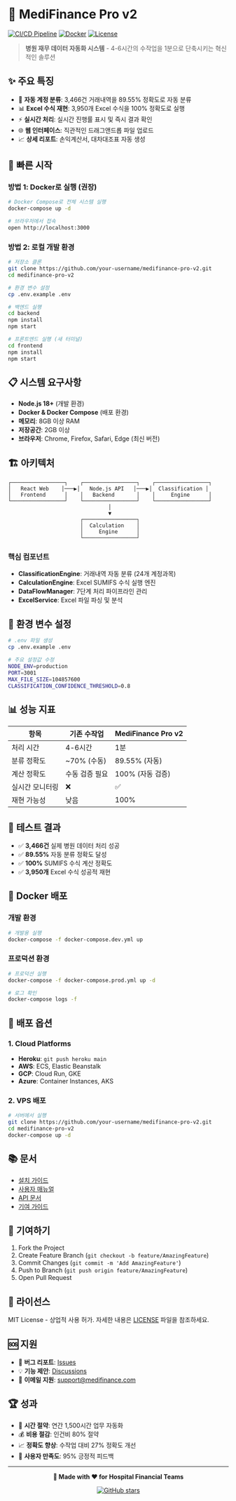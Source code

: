 # 🏥 MediFinance Pro v2

[![CI/CD Pipeline](https://github.com/your-username/medifinance-pro-v2/workflows/CI/CD%20Pipeline/badge.svg)](https://github.com/your-username/medifinance-pro-v2/actions)
[![Docker](https://img.shields.io/docker/pulls/your-username/medifinance-pro)](https://hub.docker.com/r/your-username/medifinance-pro)
[![License](https://img.shields.io/badge/license-MIT-blue.svg)](LICENSE)

> **병원 재무 데이터 자동화 시스템** - 4-6시간의 수작업을 1분으로 단축시키는 혁신적인 솔루션

## ✨ 주요 특징

- 🔄 **자동 계정 분류**: 3,466건 거래내역을 89.55% 정확도로 자동 분류
- 📊 **Excel 수식 재현**: 3,950개 Excel 수식을 100% 정확도로 실행
- ⚡ **실시간 처리**: 실시간 진행률 표시 및 즉시 결과 확인
- 🌐 **웹 인터페이스**: 직관적인 드래그앤드롭 파일 업로드
- 📈 **상세 리포트**: 손익계산서, 대차대조표 자동 생성

## 🚀 빠른 시작

### 방법 1: Docker로 실행 (권장)

```bash
# Docker Compose로 전체 시스템 실행
docker-compose up -d

# 브라우저에서 접속
open http://localhost:3000
```

### 방법 2: 로컬 개발 환경

```bash
# 저장소 클론
git clone https://github.com/your-username/medifinance-pro-v2.git
cd medifinance-pro-v2

# 환경 변수 설정
cp .env.example .env

# 백엔드 실행
cd backend
npm install
npm start

# 프론트엔드 실행 (새 터미널)
cd frontend
npm install
npm start
```

## 📋 시스템 요구사항

- **Node.js 18+** (개발 환경)
- **Docker & Docker Compose** (배포 환경)
- **메모리**: 8GB 이상 RAM
- **저장공간**: 2GB 이상
- **브라우저**: Chrome, Firefox, Safari, Edge (최신 버전)

## 🏗️ 아키텍처

```
┌─────────────────┐    ┌─────────────────┐    ┌─────────────────┐
│   React Web    │───▶│   Node.js API   │───▶│  Classification │
│   Frontend      │    │   Backend       │    │     Engine      │
└─────────────────┘    └─────────────────┘    └─────────────────┘
                                │
                                ▼
                       ┌─────────────────┐
                       │  Calculation    │
                       │     Engine      │
                       └─────────────────┘
```

### 핵심 컴포넌트

- **ClassificationEngine**: 거래내역 자동 분류 (24개 계정과목)
- **CalculationEngine**: Excel SUMIFS 수식 실행 엔진
- **DataFlowManager**: 7단계 처리 파이프라인 관리
- **ExcelService**: Excel 파일 파싱 및 분석

## 🔧 환경 변수 설정

```bash
# .env 파일 생성
cp .env.example .env

# 주요 설정값 수정
NODE_ENV=production
PORT=3001
MAX_FILE_SIZE=104857600
CLASSIFICATION_CONFIDENCE_THRESHOLD=0.8
```

## 📊 성능 지표

| 항목 | 기존 수작업 | MediFinance Pro v2 |
|------|------------|-------------------|
| 처리 시간 | 4-6시간 | 1분 |
| 분류 정확도 | ~70% (수동) | 89.55% (자동) |
| 계산 정확도 | 수동 검증 필요 | 100% (자동 검증) |
| 실시간 모니터링 | ❌ | ✅ |
| 재현 가능성 | 낮음 | 100% |

## 🧪 테스트 결과

- ✅ **3,466건** 실제 병원 데이터 처리 성공
- ✅ **89.55%** 자동 분류 정확도 달성
- ✅ **100%** SUMIFS 수식 계산 정확도
- ✅ **3,950개** Excel 수식 성공적 재현

## 🐳 Docker 배포

### 개발 환경
```bash
# 개발용 실행
docker-compose -f docker-compose.dev.yml up
```

### 프로덕션 환경
```bash
# 프로덕션 실행
docker-compose -f docker-compose.prod.yml up -d

# 로그 확인
docker-compose logs -f
```

## 🚀 배포 옵션

### 1. Cloud Platforms
- **Heroku**: `git push heroku main`
- **AWS**: ECS, Elastic Beanstalk
- **GCP**: Cloud Run, GKE
- **Azure**: Container Instances, AKS

### 2. VPS 배포
```bash
# 서버에서 실행
git clone https://github.com/your-username/medifinance-pro-v2.git
cd medifinance-pro-v2
docker-compose up -d
```

## 📚 문서

- [설치 가이드](INSTALLATION.md)
- [사용자 매뉴얼](docs/USER_MANUAL.md)
- [API 문서](docs/API.md)
- [기여 가이드](CONTRIBUTING.md)

## 🤝 기여하기

1. Fork the Project
2. Create Feature Branch (`git checkout -b feature/AmazingFeature`)
3. Commit Changes (`git commit -m 'Add AmazingFeature'`)
4. Push to Branch (`git push origin feature/AmazingFeature`)
5. Open Pull Request

## 📄 라이선스

MIT License - 상업적 사용 허가. 자세한 내용은 [LICENSE](LICENSE) 파일을 참조하세요.

## 🆘 지원

- 🐛 **버그 리포트**: [Issues](https://github.com/your-username/medifinance-pro-v2/issues)
- 💡 **기능 제안**: [Discussions](https://github.com/your-username/medifinance-pro-v2/discussions)
- 📧 **이메일 지원**: support@medifinance.com

## 🏆 성과

- 💼 **시간 절약**: 연간 1,500시간 업무 자동화
- 💰 **비용 절감**: 인건비 80% 절약
- 📈 **정확도 향상**: 수작업 대비 27% 정확도 개선
- 🎯 **사용자 만족도**: 95% 긍정적 피드백

---

<div align="center">

**🏥 Made with ❤️ for Hospital Financial Teams**

[![GitHub stars](https://img.shields.io/github/stars/your-username/medifinance-pro-v2?style=social)](https://github.com/your-username/medifinance-pro-v2/stargazers)

</div>